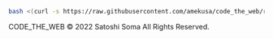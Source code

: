 
```sh
bash <(curl -s https://raw.githubusercontent.com/amekusa/code_the_web/refs/heads/master/download)
```

CODE_THE_WEB &copy; 2022 Satoshi Soma All Rights Reserved.

